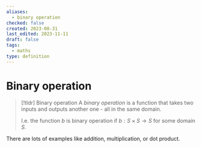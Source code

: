 ```yaml
---
aliases:
  - binary operation
checked: false
created: 2023-08-31
last_edited: 2023-11-11
draft: false
tags:
  - maths
type: definition
---
```

# Binary operation

> [!tldr] Binary operation
> A *binary operation* is a function that takes two inputs and outputs another one - all in the same domain.
>
> I.e. the function $b$ is binary operation if $b: S \times S \rightarrow S$ for some domain $S$.

There are lots of examples like addition, multiplication, or dot product.
